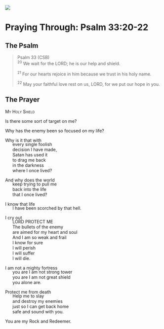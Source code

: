 <img class="intro-right" src="/images/art-paris-psalter.jpg">

<style>
  li {list-style-type: none;}
  p + ul {
    margin-top: -18px;
}
</style>

# Praying Through: Psalm 33:20-22

## The Psalm

>Psalm 33 (CSB)  
><sup>20</sup> We wait for the LORD; he is our help and shield. 
>
><sup>21</sup> For our hearts rejoice in him because we trust in his holy name. 
>
><sup>22</sup> May your faithful love rest on us, LORD, for we put our hope in you.

## The Prayer

<div style="font-variant: small-caps;">
My Holy Shield
</div>

Is there some sort of target on me?

Why has the enemy been so focused on my life?

Why is it that with 
* every single foolish
* decision I have made,
* Satan has used it 
* to drag me back 
* in the darkness 
* where I once lived?

And why does the world 
* keep trying to pull me 
* back into the life
* that I once lived?

I know that life
* I have been scorched by that hell.

I cry out
* LORD PROTECT ME
* The bullets of the enemy 
* are aimed for my heart and soul
* And I am so weak and frail
* I know for sure
* I will perish
* I will suffer
* I will die.

I am not a mighty fortress
* you are
I am not strong tower
* you are
I am not great shield
* you alone are.

Protect me from death
* Help me to slay
* and destroy my enemies
* just so I can get back home
* safe and sound with you.

You are my Rock and Redeemer.
